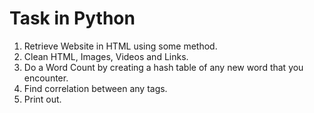 # Task in Python

1. Retrieve Website in HTML using some method.
2. Clean HTML, Images, Videos and Links.
3. Do a Word Count by creating a hash table of any new word that you encounter.
4. Find correlation between any tags.
5. Print out.